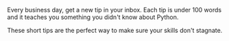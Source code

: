Every business day, get a new tip in your inbox.
Each tip is under 100 words and it teaches you something you didn't know about Python.

These short tips are the perfect way to make sure your skills don't stagnate.
